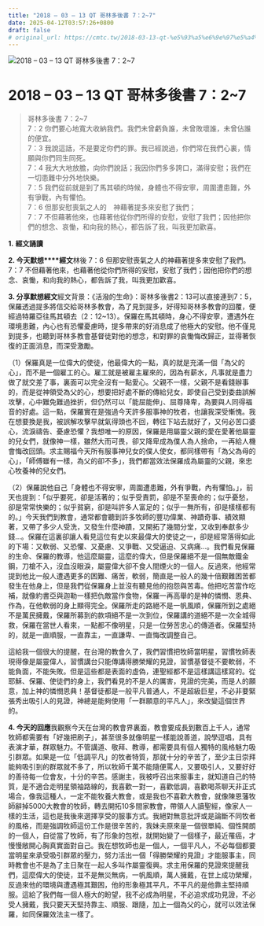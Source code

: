 ```yaml
---
title: "2018 – 03 – 13 QT 哥林多後書 7：2~7"
date: 2025-04-12T03:57:26+0800
draft: false
# original_url: https://cmtc.tw/2018-03-13-qt-%e5%93%a5%e6%9e%97%e5%a4%9a%e5%be%8c%e6%9b%b8-7%ef%bc%9a27
---
```


![2018 – 03 – 13 QT 哥林多後書 7：2\~7](/images/qt.jpg   "2018 – 03 – 13 QT 哥林多後書 7：2\~7")

# 2018 – 03 – 13 QT 哥林多後書 7：2\~7

> 哥林多後書 7：2\~7  
> 7：2 你們要心地寬大收納我們。我們未曾虧負誰，未曾敗壞誰，未曾佔誰的便宜。  
> 7：3 我說這話，不是要定你們的罪。我已經說過，你們常在我們心裏，情願與你們同生同死。  
> 7：4 我大大地放膽，向你們說話；我因你們多多誇口，滿得安慰；我們在一切患難中分外地快樂。  
> 7：5 我們從前就是到了馬其頓的時候，身體也不得安寧，周圍遭患難，外有爭戰，內有懼怕。  
> 7：6 但那安慰喪氣之人的　神藉著提多來安慰了我們；  
> 7：7 不但藉著他來，也藉著他從你們所得的安慰，安慰了我們；因他把你們的想念、哀慟，和向我的熱心，都告訴了我，叫我更加歡喜。

**1.** **經文誦讀**

**2. 今天默想****經文**林後 7：6 但那安慰喪氣之人的神藉著提多來安慰了我們。  
7：7 不但藉著他來，也藉著他從你們所得的安慰，安慰了我們；因他把你們的想念、哀慟，和向我的熱心，都告訴了我，叫我更加歡喜。

**3. 分享默想經文**經文背景：《活潑的生命》：哥林多後書2：13可以直接連到7：5，保羅透過提多將信交給哥林多教會，為了見到提多，好得知哥林多教會的回覆，便經過特羅亞往馬其頓去（2：12\~13）。保羅在馬其頓時，身心不得安寧，遭遇外在環境患難，內心也有恐懼憂慮時，提多帶來的好消息成了他極大的安慰。他不僅見到提多，也聽到哥林多教會基督徒對他的想念，和對罪的哀慟悔改歸正，並得著恢復的正面消息，而深受激勵。

（1）保羅真是一位偉大的使徒，他最偉大的一點，真的就是充滿一個「為父的心」，而不是一個雇工的心。雇工就是被雇主雇來的，因為有薪水，凡事就是盡力做了就交差了事，裏面可以完全沒有一點愛心。父親不一樣，父親不是看錢辦事的，而是從神領受為父的心，想要把好處不斷的傳給兒女，即使自己受到委曲誤解攻擊，心中難免難過挫折，但仍然可以「能屈能伸」、屈尊降卑，為要與人同得福音的好處。這一點，保羅實在是強過今天許多服事神的牧者，也讓我深受慚愧。我在想要換是我，被誤解攻擊早就氣得頭也不回，轉往下站去就好了，又何必苦口婆心，流淚禱告、憂慮恐懼？我想唯一的原因，保羅是用屬靈父親的愛在愛著他屬靈的兒女們，就像神一樣，雖然大而可畏，卻又降卑成為僕人為人捨命，一再給人機會悔改回頭。求主賜福今天所有服事神兒女的僕人使女，都同樣帶有「為父為母的心」，「師傅雖有一樣，為父的卻不多」，我們都當效法保羅成為屬靈的父親，來忠心牧養神的兒女們。

（2）保羅說他自己「身體也不得安寧，周圍遭患難，外有爭戰，內有懼怕。」，前天也提到：「似乎要死，卻是活著的；似乎受責罰，卻是不至喪命的；似乎憂愁，卻是常常快樂的；似乎貧窮，卻是叫許多人富足的；似乎一無所有，卻是樣樣都有的。」今天我們到教會，通常都會聽到許多牧師的豐功偉業、神蹟奇事、績效顯著，又帶了多少人受洗，又發生什麼神蹟，又開拓了幾間分堂，又收到奉獻多少錢…。保羅在這裏卻讓人看見這位有史以來最偉大的使徒之一，卻是經常落得如此的下場：又軟弱、又恐懼、又憂慮、又爭戰、又受逼迫、又病痛…。我們看見保羅的生命、保羅的教導，他這麼屬靈，這麼的偉大，但是保羅絕不是一個無敵鐵金鋼，刀槍不入，沒血沒眼淚，屬靈偉大卻不食人間煙火的一個人。反過來，他經常提到他比一般人遭遇更多的困難、痛苦，軟弱，簡直是一般人的幾十倍艱難困苦都發生在他身上，但是我們從保羅身上並沒有聽見他的抱怨與苦毒。他把吃苦當作吃補，就像約書亞與迦勒一樣把仇敵當作食物，保羅一再高舉的是神的憐憫、恩典、作為，在他軟弱的身上顯得完全。保羅所走的路絕不是一帆風順，保羅所到之處絕不是萬民擁戴，保羅所募到的款項絕不是一次到位，保羅講的道絕不是一次全城得救，保羅在當世人看來，一點都不像明星，只是一位勞苦忠心的傳道者。保羅堅持的，就是一直順服，一直靠主，一直謙卑、一直悔改調整自己。

這給我一個很大的提醒，在台灣的教會久了，我們習慣把牧師當明星，習慣牧師表現得像是屬靈偉人，習慣講台只能傳講得勝榮耀的見證，習慣基督徒不要軟弱，不能負面，不能失敗。但是這些都是表面的虛偽，連聖經都不是這樣講這樣寫的。從耶穌、保羅、使徒們的身上，我們看見的不是人的厲害，見證的完美，而是人的願意，加上神的憐憫恩典！基督徒都是一般平凡普通人，不是超級巨星，不必非要緊張秀出吸引人的見證，神總是能夠使用「一群願意的平凡人」，來改變這個世界的。

**4. 今天的回應**我觀察今天在台灣的教會界裏面，教會要成長到數百上千人，通常牧師都需要有「好幾把刷子」，甚至很多就像明星一樣能說善道，說學逗唱，具有表演才華，群眾魅力。不管講道、敬拜、教導，都需要具有個人獨特的風格魅力吸引群眾。如果是一位「低調平凡」的牧者特質，那就十分的辛苦了，至少主日崇拜能夠吸引到的群眾就不多了，所以牧師千萬不能隨便罵人，又要吸引人，又要好好的善待每一位會友，十分的辛苦。感謝主，我被呼召出來服事主，就知道自己的特質，是不適合走明星領袖路線的，我喜歡一對一，喜歡低調，喜歡喝茶聊天非正式場合，像我這種人，一定不能牧養大教會，或是我也不喜歡大教會，就像陳恩藩牧師辭掉5000大教會的牧師，轉去開拓10多間家教會，帶領人人讀聖經，像家人一樣的生活，這也是我後來選擇享受的服事方式。我絕對無意批評或是論斷不同牧者的風格，而是強調牧師這份工作是很辛苦的，我妹夫原來是一個很單純、個性開朗的一個人，自從當了牧師，有了形象的包袱，就開始變了一個樣子，最近罹癌，才慢慢敞開心胸真實面對自己。我在想牧師也是一個人，一個平凡人，不必每個都要當明星來承受吸引群眾的壓力，努力活出一個「得勝榮耀的見證」才能服事主，同時教會也不是為了主日聚在一起人多叫作屬靈復興。求主用保羅的見證來提醒我們，這麼偉大的使徒，並不是無災無病，一帆風順，萬人擁戴，在世上成功榮耀，反過來他的環境與遭遇極其艱困，他的形象極其平凡，不平凡的是他靠主堅持順服。這給了我們每一個人極大的盼望，我不必成為明星，不必追求成功見證，不必受人擁戴，我只要天天堅持靠主、順服、跟隨，加上一個為父的心，就可以效法保羅，如同保羅效法主一樣了。